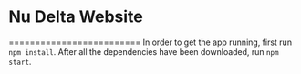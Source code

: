 # Nu Delta Website
=========================
In order to get the app running, first run `npm install`. After all the dependencies have been downloaded, run `npm start`.
